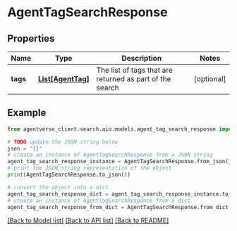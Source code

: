 # AgentTagSearchResponse


## Properties

Name | Type | Description | Notes
------------ | ------------- | ------------- | -------------
**tags** | [**List[AgentTag]**](AgentTag.md) | The list of tags that are returned as part of the search | [optional] 

## Example

```python
from agentverse_client.search.aio.models.agent_tag_search_response import AgentTagSearchResponse

# TODO update the JSON string below
json = "{}"
# create an instance of AgentTagSearchResponse from a JSON string
agent_tag_search_response_instance = AgentTagSearchResponse.from_json(json)
# print the JSON string representation of the object
print(AgentTagSearchResponse.to_json())

# convert the object into a dict
agent_tag_search_response_dict = agent_tag_search_response_instance.to_dict()
# create an instance of AgentTagSearchResponse from a dict
agent_tag_search_response_from_dict = AgentTagSearchResponse.from_dict(agent_tag_search_response_dict)
```
[[Back to Model list]](../README.md#documentation-for-models) [[Back to API list]](../README.md#documentation-for-api-endpoints) [[Back to README]](../README.md)


